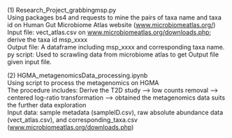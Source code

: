 (1) Research_Project_grabbingmsp.py    
Using packages bs4 and requests to mine the pairs of taxa name and taxa id on Human Gut Microbiome Atlas website (www.microbiomeatlas.org/)    
Input file: vect_atlas.csv on www.microbiomeatlas.org/downloads.php; derive the taxa id msp_xxxx    
Output file: A dataframe including msp_xxxx and corresponding taxa name.    
py script: Used to scrawling data from microbiome atlas to get Output file given input file.


(2) HGMA_metagenomicsData_processing.ipynb    
Using script to process the metagenomics on HGMA    
The procedure includes: Derive the T2D study --> low counts removal --> centered log-ratio transformation --> obtained the metagenomics data suits the further data exploration    
Input data: sample metadata (sampleID.csv), raw absolute abundance data (vect_atlas.csv), and corresponding_taxa.csv (www.microbiomeatlas.org/downloads.php)    
